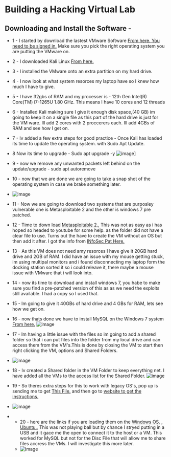 # Building a Hacking Virtual Lab
## Downloading and Install the Software - 

- 1 - I started by download the lastest VMware Software <a href="https://support.broadcom.com/group/ecx/productdownloads?subfamily=VMware%20Workstation%20Pro">From here. You need to be signed in.</a> Make sure you pick the right operating system you are putting the VMware on. 
- 2 - I downloaded Kali Linux <a href="https://www.kali.org/get-kali/#kali-installer-images">From here.</a>
- 3 - I installed the VMware onto an extra partition on my hard drive.
- 4 - I now look at what system resorces my laptop have so I knew how much I have to give.
- 5 - I have 32gbs of RAM and my processer is - 12th Gen Intel(R) Core(TM) i7-1265U   1.80 GHz. This means I have 10 cores and 12 threads
- 6 - Installed Kali making sure I give it enough disk space,(40 GB) im going to keep it on a single file as this part of the hard drive is just for the VM ware. Ill add 2 cores with 2 proccerers each. Ill add 4GBs of RAM and see how I get on.
- 7 - Iv added a few extra steps for good practice - Once Kali has loaded its time to update the operating system. with Sudo Apt Update.
- 8 Now its time to upgrade - Sudo apt upgrade -y
![image](https://github.com/user-attachments/assets/9abc75b4-3ffb-4a78-a1a9-da40249d10b8)]
- 9 - now we remove any unwanted packets left behind on the update/upgrade - sudo apt autoremove
- 10 - now that we are done we are going to take a snap shot of the operating system in case we brake something later.
- ![image](https://github.com/user-attachments/assets/c63d77f8-f2ec-45b2-9a63-171c95a262fa)

- 11 - Now we are going to download two systems that are purposley vulnerable one is Metasploitable 2 and the other is windows 7 pre patched. 
- 12 - Time to down load <a href="https://sourceforge.net/projects/Metasploitable/">Metasploitable 2.</a>, This was not as easy as i has hoped so headed to youtube for some help. as the folder did not have a clear file to use. Turns out the have to create the VM without an OS but then add it after. I got the info from <a href="https://www.youtube.com/watch?v=5F7j2E94p9Y">INfoSec Pat Here.</a>

- 13 - As this VM does not need amy resorces I have give it 20GB hard drive and 2GB of RAM. I did have an issue with my mouse getting stuck, im using multipal monitors and i found disconnecting my laptop form the docking station sorted it so i could releave it, there maybe a mouse issue with VMware that i will look into.
- 14 - now its time to download and install windows 7, you habe to make sure you find a pre-patched version of this as as we need the exploits still available. I had a copy so I used that.
- 15 - Im going to give it 40GBs of hard drive and 4 GBs for RAM, lets see how we get on.
- 16 - now thats done we have to install MySQL on the Windows 7 system <a href="http://www.oldversion.com/windows/mysql-community-server-5-5-15">From here.</a>
![image](https://github.com/user-attachments/assets/7156e84a-1b22-4ef5-917e-6be71e8d21bd)
- 17 - Im having a little issue with the files so im going to add a shared folder so that i can put files into the folder from my local drive and can access them from the VM's.This is done by closing the VM to start then right clicking the VM, options and Shared Folders. 
- ![image](https://github.com/user-attachments/assets/a551baef-0854-4fc1-b9ef-7937ba59f975)

- 18 - Iv created a Shared folder in the VM Folder to keep everything net. I have added all the VMs to the access list for the Shared Folder. 
![image](https://github.com/user-attachments/assets/6e56b9f2-5cdc-49c8-ad74-6cb6fdbd1040)

- 19 - So theres extra steps for this to work with legacy OS's, pop up is sending me to get <a href=" https://packages-prod.broadcom.com/tools/frozen/linux/linux.iso">This File.</a>  and then go to <a href="https://knowledge.broadcom.com/external/article?legacyId=1014294">website to get the instructions.
- </a>![image](https://github.com/user-attachments/assets/9a7e7be9-6e5f-4659-a6a4-7c36c20b23ab)
- - 20 - here are the links if you are loading them on the <a href="https://knowledge.broadcom.com/external/article?articleId=376237"> Windows OS.</a> , <a href="https://knowledge.broadcom.com/external/article/315313"> Ubuntu.</a>, This was not playing ball but by chance I stryed putting in a USB and it gace me the open to connect it to the host or a VM. This worked for MySQL but not for the Disc File that will allow me to share files accress the VMs. I will investigate this more later.  
  - ![image](https://github.com/user-attachments/assets/8c1bd260-68ad-4f6d-a0ac-78ec6c5e9acb)






